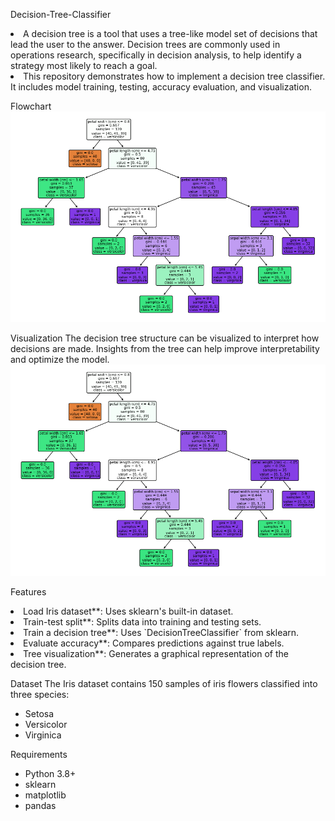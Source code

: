 Decision-Tree-Classifier
<li>A decision tree is a tool that uses a tree-like model set of decisions that lead the user to the answer. Decision trees are commonly used in operations research, specifically in decision analysis, to help identify a strategy most likely to reach a goal.
<li>This repository demonstrates how to implement a decision tree classifier. It includes model training, testing, accuracy evaluation, and visualization.

Flowchart
<img width="882" alt="image" src = "https://github.com/Madan1710/Decision-tree-classifier/blob/main/FlowChart.png">

Visualization
The decision tree structure can be visualized to interpret how decisions are made.
Insights from the tree can help improve interpretability and optimize the model.
<img width="882" alt="image" src = "https://github.com/Madan1710/Decision-tree-classifier/blob/main/FlowChart.png">


Features
<li>Load Iris dataset**: Uses sklearn's built-in dataset.
<li>Train-test split**: Splits data into training and testing sets.
<li>Train a decision tree**: Uses `DecisionTreeClassifier` from sklearn.
<li>Evaluate accuracy**: Compares predictions against true labels.
<li>Tree visualization**: Generates a graphical representation of the decision tree.

Dataset
The Iris dataset contains 150 samples of iris flowers classified into three species:
- Setosa
- Versicolor
- Virginica

Requirements
- Python 3.8+
- sklearn
- matplotlib
- pandas


